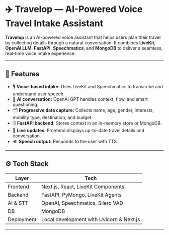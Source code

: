 # ✈️ Travelop — AI-Powered Voice Travel Intake Assistant

**Travelop** is an AI-powered voice assistant that helps users plan their travel by collecting details through a natural conversation.
It combines **LiveKit**, **OpenAI LLM**, **FastAPI**, **Speechmatics**, and **MongoDB** to deliver a seamless, real-time voice intake experience.

---

## 🧩 Features

- 🎙️ **Voice-based intake:** Uses LiveKit and Speechmatics to transcribe and understand user speech.
- 🧠 **AI conversation:** OpenAI GPT handles context, flow, and smart questioning.
- 🗂️ **Progressive data capture:** Collects name, age, gender, interests, mobility type, destination, and budget.
- 🗄️ **FastAPI backend:** Stores context in an in-memory store or MongoDB.
- 🔗 **Live updates:** Frontend displays up-to-date travel details and conversation.
- 🔉 **Speech output:** Responds to the user with TTS.

---

## ⚙️ Tech Stack

| Layer       | Tech                              |
| ----------- | --------------------------------- |
| Frontend    | Next.js, React, LiveKit Components |
| Backend     | FastAPI, PyMongo, LiveKit Agents  |
| AI & STT    | OpenAI, Speechmatics, Silero VAD  |
| DB          | MongoDB                           |
| Deployment  | Local development with Uvicorn & Next.js |

---
